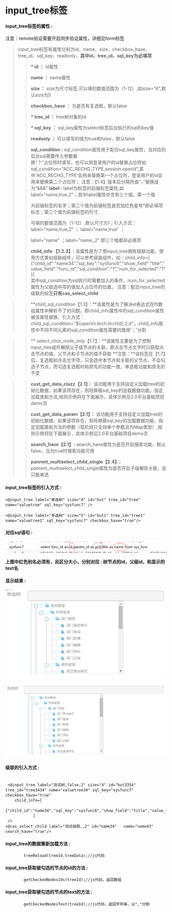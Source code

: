 # input\_tree**标签**

#### input\_tree**标签的属性 :**

注意：remote验证需要开启同步验证属性，详细见form标签

> input\_tree标签有属性分别为id、name、size、checkbox\_have、tree\_id、sql\_key、readonly，**其中id、tree\_id、sql\_key为必填项**
>
> > **\* id ：** id属性
> >
> > **name ：** name属性
> >
> > **size ：** size为尺寸标签,可以填的数值范围为（1-12）,如size="6",默认size为5
> >
> > **checkbox\_have ：** 为是否有复选框，默认false
> >
> > **\* tree\_id ：** tree树对象的id
> >
> > **\* sql\_key ：** sql\_key属性为select标签后台执行的sql的key值
> >
> > **readonly ：** 可以填写的值为true和false，默认false
> >
> > **sql\_condition :** sql\_condition属性用于配合sql\_key属性，当对应的后台sql需要传入参数替  
> > 换“？”占位符时填写，也可以用登录用户的id替换占位符如sql\_condition="ACC\_RECHG\_TYPE,session.operId",其中‘ACC\_RECHG\_TYPE’会用来替换第一个占位符，登录用户的id会用来替换第二个占位符；
> >注意：【1.4】版本后分隔符由“，”替换成为“&&&”
> > **label :** label为标签的前缀标签属性,如label="name,true,2"；其中label属性中含有三个值，第一个值
> >
> > 为前缀标签的名字；第二个值为前缀标签是否加红色星号\*即必填项标志；第三个值为前缀标签的尺寸,
> >
> > 可填的数值范围为（1-12）,默认尺寸为1；引入方式：label="name,true,2" ； label="name,true" ；
> >
> > label="name" ；label="name,,2" 即三个值都非必填项
> >
> > **child\_info 【1.2.3】:** 该属性是为了使input_tree拥有级联功能，使用方式类似级联组件，可以参考级联组件，如：child_info=[
				{"child_id":"name34","sql_key":"sysfunc6","show_field":"title","value_field":"func_id","sql_condition":"1","num_for_selected":"1"}]  
> >其中sql_condition为sql执行时需要加入的条件，num_for_selected属性为父级选中项的值加入占位符的位置，
注意：配合input_tree的级联的标签**只有cas\_select\_child**

> > **child_sql_condition【1.3】：**该属性是为了解决el表达式在ftl数组属性中解析不了的问题，即child_info属性中的sql_condition属性被该属性替换，引入方式：child_sql_condition="${operVo.brch.brchId},2;4"，child_info属性中不同不同元素的sql_condition属性需要的值用‘；’分割

>>** select_click_node_only【1.7】：**该属性主要是为了控制input_tree组件解除父子级节点的关联，即点击节点文字时只获取点击节点的值，父节点和子节点的值不获取
**注意：**该标签在【1.7】后，复选框树点击文字项，只会选中本节点和关联的父节点，不会勾选子节点，而勾选复选框时和原先的功能一致，单选框功能和原先的不变

> > **cust_get_data_clazz【2.1】：** 该功能用于支持自定义加载tree的初始化数据，如果该项存在，则将屏蔽sql_key的加载数据功能，指定加载类和方法,规则示例将在下面展示，具体示例见2.0平台基础项目demo页
> >
> > **cust_get_data_param【2.1】：** 该功能用于支持自定义加载tree的初始化数据，如果该项存在，则将屏蔽sql_key的加载数据功能，指定加载类和方法的参数（现阶段只支持单个参数且为Map类型）,规则示例将在下面展示，具体示例见2.0平台基础项目demo页
> >
> > **search_have【2.1】:** search_have属性为是否开启搜索功能，默认false，当为true时搜索功能可用
> >
> >
> > **panrent_multiselect_child_single【2.4】:** panrent_multiselect_child_single属性为是否开启子级解除关联，且只能单选
> >






#### input\_tree标签的引入方式 :

```
<@input_tree label="单选树" size="4" id="but" tree_id="tree" name="valuetree" sql_key="sysfunc7" />

<@input_tree label="多选树" size="5" id="but1" tree_id="tree1" name="valuetree1" sql_key="sysfunc7" checkbox_have="true"/>
```

#### 对应sql语句 :

![](/assets/input_tree_sql.png)

**上图中红色别名必须有，且区分大小，分别对应 : 树节点的id，父级id，和显示的text名**

#### 显示结果 :

![](/assets/input_tree1.png)

![](/assets/input_tree2.png)

#### 级联的引入方式 :
```

 <@input_tree label="测试树,false,2" size="4" id="but3354" tree_id="tree3434" name="valuetree34" sql_key="sysfunc7" checkbox_have="true" 
 	child_info=[
				{"child_id":"name34","sql_key":"sysfunc6","show_field":"title","value_field":"func_id"}
			]  
 />
<@cas_select_child label="测试级联,,2" id="name34"   name="name43" search_have="true"/>
```

#### input\_tree的数据重新加载方法 :

```
        treeReload(treeId,treeData);//js代码
```

#### input\_tree获取被勾选的节点的id的方法 :

```
        getCheckedNodesIds(treeId);//js代码，返回数组
```

#### input\_tree获取被勾选的节点的text的方法 :

```
        getCheckedNodesText(treeId);//js代码，返回字符串，以","分割
```



